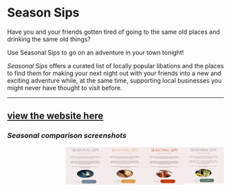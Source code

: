 # Season Sips

Have you and your friends gotten tired of going to the same old places and drinking the same old things?

Use Seasonal Sips to go on an adventure in your town tonight!

_Seasonal Sips_ offers a curated list of locally popular libations and the places to find them for making your next night out with your friends into a new and exciting adventure while, at the same time, supporting local businesses you might never have thought to visit before.

---

## [view the website here](https://jerrywjackson.github.io/tt-codejam_seasonal-sips/)

### _Seasonal comparison screenshots_

<img style="float: right;" src="src/images/seasonal-sips_landing-spring.png" width="92">
<img style="float: right;" src="src/images/seasonal-sips_landing-summer.png" width="92">
<img style="float: right;" src="src/images/seasonal-sips_landing-fall.png" width="92">
<img style="float: right;" src="src/images/seasonal-sips_landing-winter.png" width="92">
